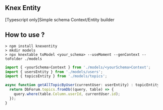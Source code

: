 Knex Entity
----
[Typescript only]Simple schema Context/Entity builder

## How to use ?
```
> npm install knexentity
> mkdir models
> npx knextable toModel <your_schema> --useMoment --genContext --toFolder ./models
```

```ts
import { <yourSchema>Context } from './models/<yourSchema>Context';
import { usersEntity } from './models/users';
import { topicsEntity } from './models/topics';

async function getAllTopicByUser(currentUser: userEntity) : topicEntity {
  return DbForum.topics.fromDb((query, table) => {
    query.where(table.Column.userId, currentUser.id);
  });
}
```

